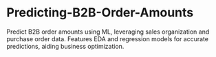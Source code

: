 # Predicting-B2B-Order-Amounts
Predict B2B order amounts using ML, leveraging sales organization and purchase order data. Features EDA and regression models for accurate predictions, aiding business optimization.

